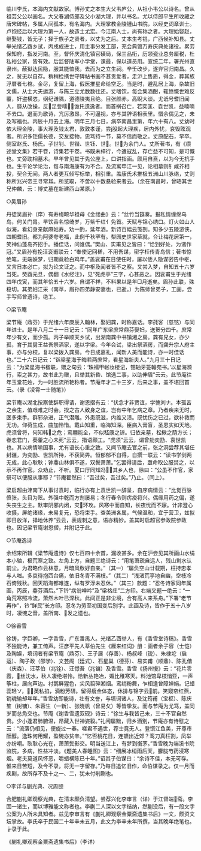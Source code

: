 <!-- { "loadSidebar": true } -->
临川李氏，本海内文献故家。博孙丈之本生大父韦庐公，从祖小韦公以诗名。曾从祖芸父公以画名。大父春湖侍郎及父小湖大理，并以书名。尤以侍郎平生所收藏之唐宋碑帖，多属人间孤本，有名海内。大理掌教金陵锺山书院，以经史词章训士。卢抱经后以大理为第一人，故造士尤宏。今江南人士，尚有称之者。大理始娶赵，继娶钱，皆无子；择于族子之贤者，以丈为之后。丈本生考锟，广西候补知县。丈举光绪乙酉乡试，丙戌成进士，用主事分发工部，充会典馆万寿庆典处诸役。累劳保知府，指发河南。至，督怀庆清化镇官磺局，保三品衔，历领瓷业总务厘税，杜私裕公家，皆有效。后监督陆军小学堂，课最，保以道员用。宣统二年，署光州直隶州。蔽狱达民隐，服其能恤我，去而为之立生祠。辛壬改步，遂弃官归南昌。久之，贫无以自存。稍稍检携世守碑帖书画不甚贵爱者，走沪上售质，得金，葬其族浮厝者七棺。金尽，复留上海，假医推星命给空乏。当是时，避乱居上海，杂故旧文儒，从士大夫遨游，与陈三立尤数数往还。丈嗜饮，每会集酒酣，辄愤慨世难反覆，奸盗横恣，纲纪谦隅，道德陵夷且绝。目张颜赤，高睨大谈。尤诋号耆旧闻人，靡从改操，反足訾嚅诡托遗逸者。而首祸召亡，若奕匡、袁世凯，益喃喃不去口。退而为歌诗，亢厉激昂，不可逼视，亦与其辞语相表里。惜余偶见之，未及写福也。丙辰十月去上海。明年三月七日，病卒南昌里第，年六十有八。丈幼时依大理金陵，事大理及钱太君，敦敦孝谨，尝股起大理疾，居内外忧，哀毁眩观者。所识多钜儒长德，交友接物，忠笃持一节，莫不信而敬之。丈原配石，早卒。侧室赵氏、杨氏。子世钊、世锴、世钰、世。世为余门人。丈所著书，有《缵述堂文集》若干卷，诗集若干卷。书既未梓行，今遭寇乱，存亡益不可知，是可慨也。丈旁耽相墓术。早年曾见其于先公座上，口讲指画。颇用自熹，以为今无抗手也。生平论学论治，每与南海康有为不合。及流寓申江一见，论相墓则钅咸芥相投，契合无间。两人者更互倾写标举，相引重。盖康氏术推极五洲山川脉络，丈则称所兆兴帝王寻常耳。所览取，不啻以十数悬验来者云。（余在南昌时，曾晤其世兄仲麟，云：博丈墓在新建西山某原。）



○吴眉孙

丹徒吴眉孙（庠）有寿梅畹华祖母《金缕曲》云：“丝竹当筵奏。报私情缠绵乌鸟，何关门胄。早饮香名惊绮岁，万紫千红亻免首。天赋与锦心绣口。灯火如山人似海，看幻身亲献麻姑寿。劝一酌，延年酒。新诗百幅云笺剖。知多少五陵游侠，四朝耆旧。都为阿婆夸老福，此例千秋罕有。梨园史世家草就，合让梅花居第一，笑神仙蓬岛齐招手。播佳话，问谁偶。”樊山、实甫见之皆曰：“恰到好处，为诸作冠。”又眉孙有挽汪衮甫联云：“奉使记回槎，不用吾谋，密字枉传青鸟信；著书惊绝笔，无端妖梦，归期竟验白鸡年。”盖衮甫在日使任时，屡以倭人隐谋密告中枢，又言日本必亡，拟为论文证之。而中枢及闻者皆不之察。又尝入梦，自知五十六岁当死。癸酉元旦，偶翻《水经注》，见“死虎亭”三字，心甚恶之。因衮甫生于光绪四年戊寅，而其年恰五十六岁。自谓不祥，不料果以是年□月逝矣。眉孙此联，殊稳切。其弟妇江采（南苹，眉孙四弟静安妻也，已逝。）为陈师曾弟子，工画，尝手写师曾遗诗，绝工。



○梁节庵

梁节庵（鼎芬）于光绪六年庚辰入翰林，娶妇龚，时称嘉话。李莼客（慈铭）与同年进士。是年八月二十一日记云：“同年广东梁庶常鼎芬娶妇，送贺分四千。庶常年少有文，而少孤。丙子举顺天乡试，出湖南龚中书镇湘之房。龚有兄女，亦少孤，育于其舅王益吾祭酒家，遂以字梁。今年会试，梁出祭酒房，而龚升宗人府主事，亦与分校，复以梁拨入龚房。今日成嘉礼，闻新人美而能诗，亦一时佳话也。”二十六日记云：“诣梁星海于晦若两庶常，看星海新夫人。”九月三十日记云：“为梁星海书楹联，赠之句云：‘珠襦甲帐妆楼记，钿轴牙签翰苑书。’以星海濒行，索之甚力，故书此为赠，且举其新昏、馆选二事，以助伸眉”云云。此节庵往年玉堂花烛，为一时胜流所艳称者。节庵年才二十三岁，后来之事，盖不堪回首云。（录《凌霄一士随笔》）

梁节庵以湖北按察使辞职得请，谢恩摺有云：“伏念才非贾谊，学愧刘ナ。本孤苦之余生，值艰难之时会。揆之古人致身之谊，岂有中年乞病之章。乃者疾来无时，医多束手。群邪杂进，正气潜雕。外患既滋，内维又溃。既忧伤之已过，欲补救而无功。仰荷生成，曲加怜惜。戴山知重，临海知深。臣病入膏盲，圣恩实如天地。虎须曾将，何知韩之危；鸾翮能全，不似嵇康之铩。归依亲墓，松楸之荫方长；眷恋君门，葵藿之心未死”云云，措语颇工。“虎须”云云，谓曾劾奕劻、袁世凯也。其以病情喻国事，尤有语长心重之致。又闻节庵去官之前，张之洞尝荐其堪任封疆，为奕劻、世凯所持，不获简畀。恒郁郁不自得，自撰一联云：“读书学剑两无成，此心耿耿；钟鼎山林俱不遂，双鬓萧萧。”乞罢得请后，亟命取公服焚之，以示不再作官。众劝止，不听。夏口厅同知冯，其乡人也，徐曰：“公虽不作官，家祭可以便服从事耶？”节庵翟然曰：“吾过矣，吾过矣。”乃止。（同上）。

梁启超由津南下从事讨袁时，临行亦有上袁世凯一辞呈，自序病情云：“比觉百脉偾张，头目为眩。外强中乾而方剂屡易；冬行春令则疠疫将兴。偶缘用药之偏，遂失丧生之主。默审阴邪内闭，灾环攻。风寒中而自知，长夜忧而不寐。计非澄心收摄，屏绝诸缘，未易复元，恐将束手。查美洲各属，气候温和，宜于营卫，兹拟即日放洋，择地休养”云云，表规刺之意，语亦精妙。盖其时启超官参政院参政也。因记梁节庵谢恩摺，并附记于此。



○节庵逸诗

余绍宋所辑《梁节庵遗诗》仅七百四十余首，漏收甚多。余在沪尝见其所画山水绢本小轴，极荒寒之致。左角上方，自题三绝诗云：“用笔萧疏自远人，残山剩水认前尘。为君略作云林意，月暗风欷好自亲。”（其一）“屡负空山廿载期，枉持忠孝与人嗤。多哀待抱西台痛，依旧冬青不满枝。”（其二）“浅渚荒亭地自幽，空枝冷石倚残秋。回天蹈海都难遂，纵有罗浮未忍休。”（其三）款题：“忍冬诗家同年属画，丙辰，鼎芬酒后。”下钤“病翁呻吟”及“梁格庄”二方印。右端又题一绝云：“一角荒寒照冷流，萧然木叶已深秋。此间正是非尘境，合有高人来系舟。”下署“老节再作”，钤“鲜民”长方印。忍冬为劳至初国变后别字。此画及诗，皆作于五十八岁时，凄惋之音，盖所南、发之遗也。



○徐香雪

徐铸，字巨卿，一字香雪，广东番禺人。光绪乙酉举人，有《香雪堂诗稿》。香雪不独能诗，兼工倚声。汪彦平先人莘伯先生《雁来红词》册：画者余子容（士恺）及陶娱，填词者有梁节庵（鼎芬）、王子展（存善）、杨叔峰（锐）、朱棣坨（启运）、陶子政（邵学）、文芸阁（廷式）、石星巢（德芬）、易实甫（顺鼎）、陈孔偕（庆森）、汪莘伯（兆铨）、汪憬吾（兆镛）及香雪。香雪《扬州慢》云：“花片零霞，丝沈水，秋人凄绝堪怜。恰新丛艳冶，媚比稚寒天。料池馆卑枝悄亚，一声筝柱，展向芦边。衬鹅屏猩色，尖风翦碎湘烟。鸾绡粉舞，乍相逢曾障婵娟。记蜡蕊轻ソ，英私掐，滴粉芳研。留得瘦金体态，休排与锦字云前。笑窥帘红燕，销魂输却年年。”香雪幼即能诗，壮有文誉，与填词诸人，及沈筠甫（宝枢）、陈庆笙（树镛）、朱蓉生（一新）、张晓帆（曾易攵）等皆挚友。而与节庵为尤笃，盖同岁而总角交也。节庵《谢香雪遗双砚》诗云：“徐生与我皆己未，三十不官自然贵。少小逢君肺腑温，昂藏入世神姿毅。”礼闱屡黜，归乡酒别，节庵亦有诗慰之云：“流落仍相见，便旋过一春。嗟君不遇世，荐士竟无人。登馔江鱼美，开尊市酝醇。逸珠何用耀，盈碗亦贫辛。”“忆否桃花日，连镳出近郊？鸾刀真枉割，凤举亦纷嘲。耿耿心光在，萧萧鬓影交。明当送江上，有梦到衡茅。”香雪晚为端溪书院监院，多病，性益冲淡。《题美人春睡图》云：“细展冰绡雨后天，朦胧芍药浸寒烟。老夫莫道风怀恶，嚼蜡横陈已十年。”诏其子伯谋曰：“余诗不佳，本无可存。惟来日苦短，及今不录，将无一字留存。”乃每日追忆旧作，命伯谋录之。仅一月而疾剧，故所存不及十之一、二，犹未付剞劂也。



○李详与蒯光典、况周颐

合肥蒯礼卿观察光典，在清末颇负清望。尝荐兴化李审言（详）于江督端斋。李固一诸生，而以博雅能文称者也。李蒯二人深以文字结纳，然蒯没后，有一段文字公案为人所未具知者。兹见李审言有《蒯礼卿观察金粟斋遗集书后》一文，颇资文坛掌故。李氏卒于民国二十年辛未五月，此文为李辛未年所撰，当其晚年绝笔也。┢录于此。

《蒯礼卿观察金粟斋遗集书后》（李详）


